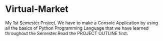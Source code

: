 # Virtual-Market
My 1st Semester Project. We have to make a Console Application by using all the basics of Python Programming Language that we have learned throughout the Semester.Read the PROJECT OUTLINE first.
